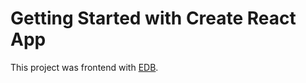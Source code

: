 # Getting Started with Create React App

This project was frontend with [EDB](https://github.com/aminjon1065/edb).
